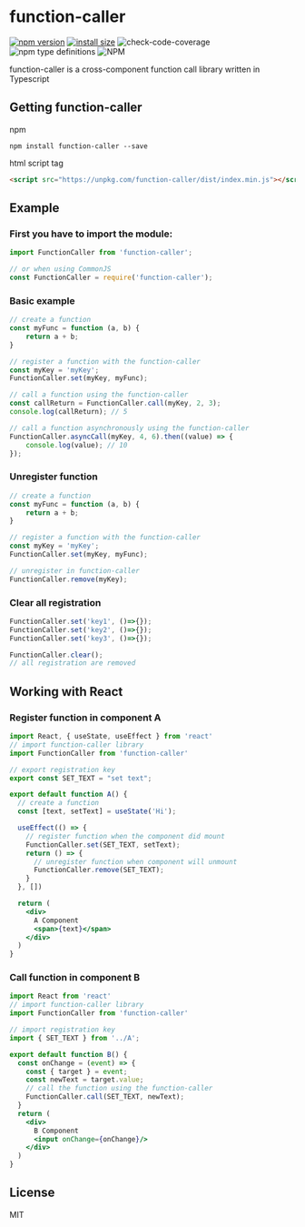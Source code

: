 # function-caller 
[![npm version](https://img.shields.io/npm/v/function-caller)](https://www.npmjs.com/package/function-caller) [![install size](https://img.shields.io/badge/dynamic/json?url=https://packagephobia.com/v2/api.json?p=function-caller&query=$.install.pretty&label=install%20size&style=flat-square)](https://packagephobia.now.sh/result?p=function-caller) ![check-code-coverage](https://img.shields.io/badge/code--coverage-97%25-brightgreen) ![npm type definitions](https://img.shields.io/npm/types/function-caller) ![NPM](https://img.shields.io/npm/l/function-caller)








function-caller is a cross-component function call library written in Typescript

## Getting function-caller
npm
```shell
npm install function-caller --save
```
html script tag
```html
<script src="https://unpkg.com/function-caller/dist/index.min.js"></script>
```

## Example
### First you have to import the module:
```javascript
import FunctionCaller from 'function-caller';

// or when using CommonJS
const FunctionCaller = require('function-caller');
```

### Basic example
```javascript
// create a function
const myFunc = function (a, b) {
    return a + b;
}

// register a function with the function-caller
const myKey = 'myKey';
FunctionCaller.set(myKey, myFunc);

// call a function using the function-caller
const callReturn = FunctionCaller.call(myKey, 2, 3);
console.log(callReturn); // 5

// call a function asynchronously using the function-caller
FunctionCaller.asyncCall(myKey, 4, 6).then((value) => {
    console.log(value); // 10
}); 
```

### Unregister function
```javascript
// create a function
const myFunc = function (a, b) {
    return a + b;
}

// register a function with the function-caller
const myKey = 'myKey';
FunctionCaller.set(myKey, myFunc);

// unregister in function-caller
FunctionCaller.remove(myKey);
```

### Clear all registration
```javascript
FunctionCaller.set('key1', ()=>{});
FunctionCaller.set('key2', ()=>{});
FunctionCaller.set('key3', ()=>{});

FunctionCaller.clear();
// all registration are removed
```

## Working with React
### Register function in component A
```jsx
import React, { useState, useEffect } from 'react'
// import function-caller library
import FunctionCaller from 'function-caller'

// export registration key
export const SET_TEXT = "set text";

export default function A() {
  // create a function
  const [text, setText] = useState('Hi');

  useEffect(() => {
    // register function when the component did mount
    FunctionCaller.set(SET_TEXT, setText);
    return () => {
      // unregister function when component will unmount
      FunctionCaller.remove(SET_TEXT);
    }
  }, [])

  return (
    <div>
      A Component
      <span>{text}</span>
    </div>
  )
}
```

### Call function in component B
```jsx
import React from 'react'
// import function-caller library
import FunctionCaller from 'function-caller'

// import registration key
import { SET_TEXT } from '../A';

export default function B() {
  const onChange = (event) => {
    const { target } = event;
    const newText = target.value;
    // call the function using the function-caller
    FunctionCaller.call(SET_TEXT, newText);
  }
  return (
    <div>
      B Component
      <input onChange={onChange}/>
    </div>
  )
}
```

## License
MIT